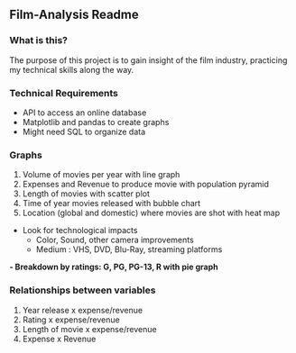 ## Film-Analysis Readme

### What is this?
The purpose of this project is to gain insight of the film industry, practicing my technical skills along the way.  

### Technical Requirements
- API to access an online database
- Matplotlib and pandas to create graphs
- Might need SQL to organize data

### Graphs
1. Volume of movies per year with line graph
2. Expenses and Revenue to produce movie with population pyramid
3. Length of movies with scatter plot
4. Time of year movies released with bubble chart
5. Location (global and domestic) where movies are shot with heat map
- Look for technological impacts
  - Color, Sound, other camera improvements
  - Medium : VHS, DVD, Blu-Ray, streaming platforms
  
**- Breakdown by ratings: G, PG, PG-13, R with pie graph**

### Relationships between variables
1. Year release x expense/revenue
2. Rating x expense/revenue
3. Length of movie x expense/revenue
4. Expense x Revenue

